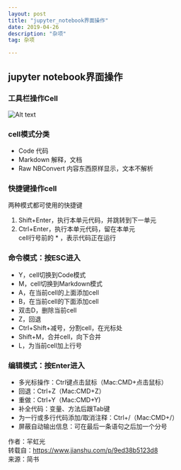 ```yaml
---
layout: post
title: "jupyter_notebook界面操作"
date: 2019-04-26 
description: "杂项"
tag: 杂项 

---    
```


## jupyter notebook界面操作
### 工具栏操作Cell
![Alt text](https://upload-images.jianshu.io/upload_images/14270006-7427b3ee1b9e2a3f.png?imageMogr2/auto-orient/strip%7CimageView2/2/w/675/format/webp)  


### cell模式分类

* Code 代码
* Markdown 解释，文档
* Raw NBConvert 内容东西原样显示，文本不解析

### 快捷键操作cell
两种模式都可使用的快捷键

1. Shift+Enter，执行本单元代码，并跳转到下一单元
2. Ctrl+Enter，执行本单元代码，留在本单元  
cell行号前的 * ，表示代码正在运行

### 命令模式：按ESC进入

* Y，cell切换到Code模式
* M，cell切换到Markdown模式
* A，在当前cell的上面添加cell
* B，在当前cell的下面添加cell
* 双击D，删除当前cell
* Z，回退
* Ctrl+Shift+减号，分割cell，在光标处
* Shift+M，合并cell，向下合并
* L，为当前cell加上行号

### 编辑模式：按Enter进入

* 多光标操作：Ctrl键点击鼠标（Mac:CMD+点击鼠标）
* 回退：Ctrl+Z（Mac:CMD+Z）
* 重做：Ctrl+Y（Mac:CMD+Y)
* 补全代码：变量、方法后跟Tab键
* 为一行或多行代码添加/取消注释：Ctrl+/（Mac:CMD+/）
* 屏蔽自动输出信息：可在最后一条语句之后加一个分号


作者：羋虹光  
转载自：https://www.jianshu.com/p/9ed38b5123d8  
来源：简书
